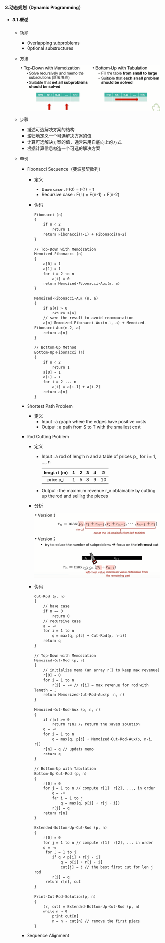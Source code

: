 #### 3.动态规划（Dynamic Programming）

* ##### 3.1 概述

  * 功能

    * Overlapping subproblems 
    * Optional substructures

  * 方法

    ![avatar](./images/u31_DP_Method.png)

  * 步骤

    * 描述可选解决方案的结构
    * 递归地定义一个可选解决方案的值
    * 计算可选解决方案的值，通常采用自底向上的方式
    * 根据计算信息构造一个可选的解决方案

  * 举例

    * Fibonacci Sequence（斐波那契数列）

      * 定义

        * Base case : F(0) = F(1) = 1
        * Recursive case : F(n) = F(n-1) + F(n-2)

      * 伪码

        ```pseudocode
        Fibonacci (n)
        {
        	if n < 2
        		return 1
        	return Fibonacci(n-1) + Fibonacci(n-2)
        }
        
        // Top-Down with Memoization
        Memoized-Fibonacci (n)
        {
        	a[0] = 1
        	a[1] = 1
        	for i = 2 to n
        		a[i] = 0
        	return Memoized-Fibonacci-Aux(n, a)
        }
        
        Memoized-Fibonacci-Aux (n, a)
        {
        	if a[0] > 0
        		return a[n]
        	// save the result to avoid recomputation
        	a[n] Memoized-Fibonacci-Aux(n-1, a) + Memoized-Fibonacci-Aux(n-2, a)
        	return a[n]
        }
        
        // Bottom-Up Method
        Bottom-Up-Fibonacci (n)
        {
        	if n < 2
        		return 1
        	a[0] = 1
        	a[1] = 1
        	for i = 2 ... n
        		a[i] = a[i-1] + a[i-2]
        	return a[n]
        }
        ```

    * Shortest Path Problem

      * 定义
        * Input : a graph where the edges have positive costs
        * Output : a path from S to T with the smallest cost

    * Rod Cutting Problem

      * 定义

        * Input : a rod of length n and a table of prices p_i for i = 1, ..., n

          | length i (m) |  1   |  2   |  3   |  4   |  5   |
          | :----------: | :--: | :--: | :--: | :--: | :--: |
          |  price p_i   |  1   |  5   |  8   |  9   |  10  |

        * Output : the maximum revenue r_n obtainable by cutting up the rod and selling the pieces

      * 分析

        ![avatar](./images/u31_Rod_Cutting_Analysis.png)

      * 伪码

        ```pseudocode
        Cut-Rod (p, n)
        {
        	// base case
        	if n == 0
        		return 0
        	// recursive case
        	a = -∞
        	for i = 1 to n
        		q = max(q, p[i] + Cut-Rod(p, n-i))
        	return q
        }
        
        // Top-Down with Memoization
        Memoized-Cut-Rod (p, n)
        {
        	// initialize memo (an array r[] to keep max revenue)
        	r[0] = 0
        	for i = 1 to n
        		r[i] = -∞ // r[i] = max revenue for rod with length = i
        	return Memorized-Cut-Rod-Aux(p, n, r)
        }
        
        Memoized-Cut-Rod-Aux (p, n, r)
        {
        	if r[n] >= 0
        		return r[n] // return the saved solution
        	q = -∞
        	for i = 1 to n
        		q = max(q, p[i] + Memoized-Cut-Rod-Aux(p, n-i, r))
        	r[n] = q // update memo
        	return q
        }
        
        // Bottom-Up with Tabulation
        Bottom-Up-Cut-Rod (p, n)
        {
        	r[0] = 0
        	for j = 1 to n // compute r[1], r[2], ..., in order
        		q = -∞
        		for i = 1 to j
        			q = max(q, p[i] + r[j - i])
        		r[j] = q
        	return r[n]
        }
        
        Extended-Bottom-Up-Cut-Rod (p, n)
        {
        	r[0] = 0
        	for j = 1 to n // compute r[1], r[2], ... in order
        	q = -∞
        	 for i = 1 to j
        	 	if q < p[i] + r[j - i]
        	 		q = p[i] + r[j - i]
        	 		cut[j] = i // the best first cut for len j rod
        	 	r[i] = q
        	 return r[n], cut
        }
        
        Print-Cut-Rod-Solution(p, n)
        {
        	(r, cut) = Extended-Bottom-Up-Cut-Rod (p, n)
        	while n > 0
        		print cut[n]
        		n = n - cut[n] // remove the first piece
        }
        ```

    * Sequence Alignment

































































